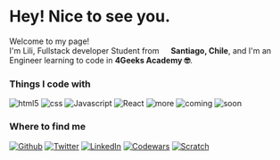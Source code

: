 <h1> Hey! Nice to see you.</h1>


<p>Welcome to my page! </br> I'm Lili, Fullstack developer Student from <img src="https://cdn-icons-png.flaticon.com/512/197/197586.png" width="13"/> <b>Santiago, Chile</b>, and I'm an Engineer learning to code in <b>4Geeks Academy 🤓</b>. </p>
<h3>Things I code with</h3>
<p>
  <img alt="html5" src="https://img.shields.io/badge/-HTML5-%23b3535e?style=flat-square&logo=html5&logoColor=white" />
  <img alt="css" src="https://img.shields.io/badge/CSS-%23cda043?style=flat-square&logo=css3&logoColor=white" />
  <img alt="Javascript" src="https://img.shields.io/badge/Javascript-%23ad5149?style=flat-square&logo=javascript&logoColor=white" />
  <img alt="React" src="https://img.shields.io/badge/-React-%23ac5d8b?style=flat-square&logo=react&logoColor=white" />
  <img alt="more" src="https://img.shields.io/badge/-more-%236a7aad?style=flat-square" />
  <img alt="coming" src="https://img.shields.io/badge/-coming-%2383a8cf?style=flat-square" />
  <img alt="soon" src="https://img.shields.io/badge/-soon...-%23776aa1?style=flat-square" />
</p>



<h3>Where to find me</h3>
<p><a href="https://github.com/liliaqvq" target="_blank"><img alt="Github" src="https://img.shields.io/badge/GitHub-%2312100E.svg?&style=for-the-badge&logo=Github&logoColor=white" /></a> <a href="https://twitter.com/Lili_Aqvq" target="_blank"><img alt="Twitter" src="https://img.shields.io/badge/twitter-%231DA1F2.svg?&style=for-the-badge&logo=twitter&logoColor=white" /></a> <a href="https://www.linkedin.com/in/liliana-aqueveque" target="_blank"><img alt="LinkedIn" src="https://img.shields.io/badge/linkedin-%230077B5.svg?&style=for-the-badge&logo=linkedin&logoColor=white" /></a> <a href="https://www.codewars.com/users/liliaqvq" target="_blank"><img alt="Codewars" src="https://img.shields.io/badge/Codewars-%23ee5252.svg?&style=for-the-badge&logo=codewars&logoColor=white" /></a> <a
href="https://scratch.mit.edu/projects/833371158/" {:target="_blank" rel="noopener"}><img alt="Scratch" src="https://img.shields.io/badge/Scratch%20Game-%23D86653.svg?&style=for-the-badge&logo=Scratch&logoColor=white" /></a> </p>

<!--
**liliaqvq/liliaqvq** is a ✨ _special_ ✨ repository because its `README.md` (this file) appears on your GitHub profile.

Here are some ideas to get you started:

- 🔭 I’m currently working on ...
- 🌱 I’m currently learning ...
- 👯 I’m looking to collaborate on ...
- 🤔 I’m looking for help with ...
- 💬 Ask me about ...
- 📫 How to reach me: ...
- ⚡ Fun fact: ...
-->
